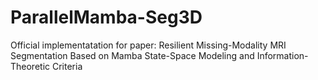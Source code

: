 # ParallelMamba-Seg3D
Official implementatation for paper: Resilient Missing-Modality MRI Segmentation Based on Mamba State-Space Modeling and Information-Theoretic Criteria
